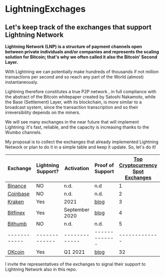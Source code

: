 # LightningExchages
## Let's keep track of the exchanges that support Lightning Network

**Lightning Network (LNP) is a structure of payment channels open between private individuals and/or companies and represents the scaling solution for Bitcoin; that's why we often called it also the Bitcoin' Second Layer.**

With Lightning we can potentially make hundreds of thousands if not million transactions per second and so reach any part of the World (almost) instantaneously.

Lightning therefore constitutes a true P2P network , in full compliance with the abstract of the Bitcoin whitepaper created by Satoshi Nakamoto, while the Base (Settlement) Layer, with its blockchain, is more similar to a broadcast system, since the transaction transcription and so their irreversibility depends on the miners.



We will see many exchanges in the near future that will implement Lightning: it's fast, reliable, and the capacity is increasing thanks to the Wumbo channels.

My proposal is to collect the exchanges that already implemented Lightning Network or plan to do it in a simple table and keep it update.
So, let's do it!


 Exchange |   Lightning Support?   |  Activation  | Proof of Support | [Top Cryptocurrency Spot Exchanges](https://coinmarketcap.com/it/rankings/exchanges/)
 ------------ | ------------- | ------------- | ------------- | ------------- |
[Binance](https://binance.com) | NO | n.d. | n.d | 1 |
[Coinbase](https://coinbase.com)| NO | n.d. | n.d. | 2 |
[Kraken](https://kraken.com)| Yes | 2021 | [blog](https://blog.kraken.com/post/7225/a-need-for-speed-kraken-to-launch-bitcoin-lightning-%E2%9A%A1%EF%B8%8F-integration-in-2021/) | 3 
[Bitfinex](https://bitfinex.com)| Yes | September 2020 | [blog](https://blog.bitfinex.com/trading/bitfinex-supports-the-lightning-networks-wumbo-channels/) | 4 
[Bithumb](https://bithumb.com)| NO | n.d. | n.d. | 5
 ------------ | ------------- | ------------- | ------------- | ------------- |
[OKcoin](https://okcoin.com)| Yes | Q1 2021 | [blog](https://blog.okcoin.com/2021/01/22/okcoin-integrates-lightning-network-for-99-lower-fees-and-near-instant-transaction-for-off-chain-deposits-withdrawals/) | 32


I invite the representatives of the exchanges to signal their support to Lightning Network also in this repo.
